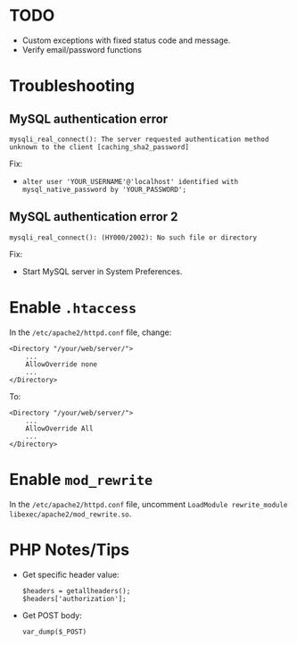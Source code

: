 # TODO
- Custom exceptions with fixed status code and message.
- Verify email/password functions

# Troubleshooting
## MySQL authentication error
`mysqli_real_connect(): The server requested authentication method unknown to the client [caching_sha2_password]`

Fix:
- `alter user 'YOUR_USERNAME'@'localhost' identified with mysql_native_password by 'YOUR_PASSWORD';`

## MySQL authentication error 2
`mysqli_real_connect(): (HY000/2002): No such file or directory`

Fix:
- Start MySQL server in System Preferences.

# Enable `.htaccess`
In the `/etc/apache2/httpd.conf` file, change:
```
<Directory "/your/web/server/">
    ...
    AllowOverride none
    ...
</Directory>
```

To:
```
<Directory "/your/web/server/">
    ...
    AllowOverride All
    ...
</Directory>
```

# Enable `mod_rewrite`
In the `/etc/apache2/httpd.conf` file, uncomment `LoadModule rewrite_module libexec/apache2/mod_rewrite.so`.

# PHP Notes/Tips
- Get specific header value:
  ```
  $headers = getallheaders();
  $headers['authorization'];
  ```
- Get POST body:
  ```
  var_dump($_POST)
  ```